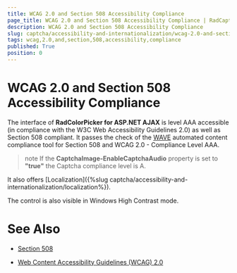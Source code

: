 ```yaml
---
title: WCAG 2.0 and Section 508 Accessibility Compliance
page_title: WCAG 2.0 and Section 508 Accessibility Compliance | RadCaptcha for ASP.NET AJAX Documentation
description: WCAG 2.0 and Section 508 Accessibility Compliance
slug: captcha/accessibility-and-internationalization/wcag-2.0-and-section-508-accessibility-compliance
tags: wcag,2.0,and,section,508,accessibility,compliance
published: True
position: 0
---
```


# WCAG 2.0 and Section 508 Accessibility Compliance

The interface of **RadColorPicker for ASP.NET AJAX** is level AAA accessible (in compliance with the W3C Web Accessibility Guidelines 2.0) as well as Section 508 compliant. It passes the check of the [WAVE](http://wave.webaim.org/) automated content compliance tool for Section 508 and WCAG 2.0 - Compliance Level AAA.

>note If the **CaptchaImage-EnableCaptchaAudio** property is set to **"true"** the Captcha compliance level is A.

It also offers [Localization]({%slug captcha/accessibility-and-internationalization/localization%}).

The control is also visible in Windows High Contrast mode.

# See Also

 * [Section 508](http://www.section508.gov/)

 * [Web Content Accessibility Guidelines (WCAG) 2.0](https://www.w3.org/TR/WCAG/)

